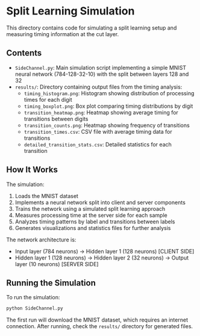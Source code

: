 # Split Learning Simulation

This directory contains code for simulating a split learning setup and measuring timing information at the cut layer.

## Contents

- `SideChannel.py`: Main simulation script implementing a simple MNIST neural network (784-128-32-10) with the split between layers 128 and 32
- `results/`: Directory containing output files from the timing analysis:
  - `timing_histogram.png`: Histogram showing distribution of processing times for each digit
  - `timing_boxplot.png`: Box plot comparing timing distributions by digit
  - `transition_heatmap.png`: Heatmap showing average timing for transitions between digits
  - `transition_counts.png`: Heatmap showing frequency of transitions
  - `transition_times.csv`: CSV file with average timing data for transitions
  - `detailed_transition_stats.csv`: Detailed statistics for each transition

## How It Works

The simulation:

1. Loads the MNIST dataset
2. Implements a neural network split into client and server components
3. Trains the network using a simulated split learning approach
4. Measures processing time at the server side for each sample
5. Analyzes timing patterns by label and transitions between labels
6. Generates visualizations and statistics files for further analysis

The network architecture is:
- Input layer (784 neurons) → Hidden layer 1 (128 neurons) [CLIENT SIDE]
- Hidden layer 1 (128 neurons) → Hidden layer 2 (32 neurons) → Output layer (10 neurons) [SERVER SIDE]

## Running the Simulation

To run the simulation:

```bash
python SideChannel.py
```

The first run will download the MNIST dataset, which requires an internet connection. After running, check the `results/` directory for generated files. 